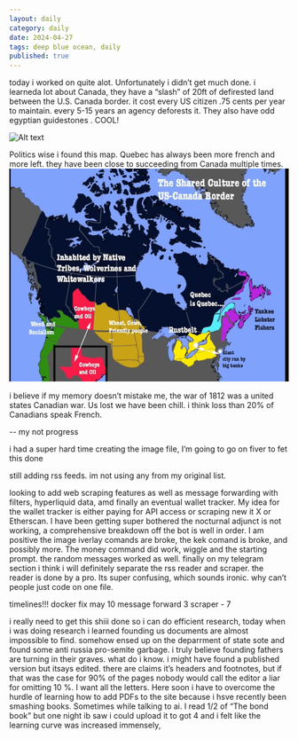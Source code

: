 ```yaml
---
layout: daily
category: daily
date: 2024-04-27
tags: deep blue ocean, daily
published: true
---
```

 today i worked on quite alot.  Unfortunately i didn’t get much done. i  learneda lot about Canada, they have a “slash” of 20ft of defirested land between the U.S. Canada border. it cost every US citizen .75 cents per year to maintain. every 5-15 years an agency deforests it. They also have odd egyptian guidestones . COOL! 

 ![Alt text](SLASH.png)



Politics wise i found this map. Quebec has always been more french and more left. they have been close to succeeding from Canada multiple times. 
![Alt text](IMG_0976.jpeg)

i believe if my memory doesn’t mistake me, the war of 1812 was a united states  Canadian war. Us lost we have been chill.  i think loss than 20% of Canadians speak French. 

-- my not progress

i had a super hard time creating the image file, I’m going to go on fiver to fet this done 

still adding rss feeds. im not using any from my original list. 

looking to add web scraping features as well as message forwarding with filters, hyperliquid data, amd finally an eventual wallet tracker. My idea for the wallet tracker is either paying for  API access or scraping new it X or Etherscan. I have been getting super bothered the nocturnal  adjunct is not working,  a comprehensive breakdown off  the bot is well in order. I am positive the image iverlay comands are broke, the kek comand is broke, and possibly more. The money command did work, wiggle and the starting prompt. the random messages worked as well. finally on my telegram section i think i will definitely separate the rss reader and scraper. the reader is done by a pro. Its super confusing, which sounds ironic. why can’t people just code on one file. 

timelines!!! 
docker fix may 10
message forward 3
scraper - 7

i really need to get this shiii done so i can do efficient research,  today when i was doing research i learned founding us documents are almost impossible to find. somehow ensed up on the deparrment of state sote and found some anti russia pro-semite garbage. i truly believe founding fathers are turning in their graves. what do i know. i might have found a published version but  itsays edited. there are claims it’s headers and footnotes, but if that was the case for 90% of the pages nobody would  call the editor a liar for omitting 10 %. I want all the letters. Here soon i have to overcome the hurdle of learning how to add PDFs to the site because i hsve recently been smashing books. Sometimes while talking to ai. I read 1/2 of “The bond book”  but one night ib saw i could upload it to got 4 and i felt like the learning curve was increased  immensely,  